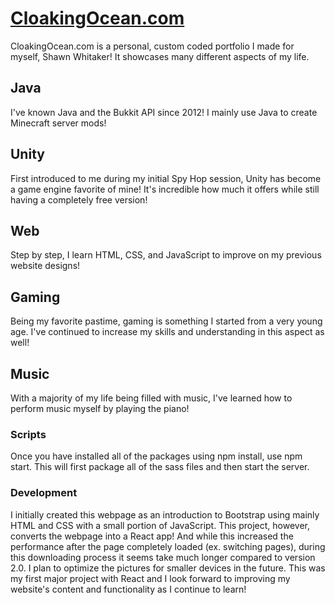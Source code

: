 # [CloakingOcean.com](https://cloakingocean.com/ "Cloaking Ocean Website")
CloakingOcean.com is a personal, custom coded portfolio I made for myself, Shawn Whitaker!
It showcases many different aspects of my life.

## Java
I've known Java and the Bukkit API since 2012! I mainly use Java to create Minecraft server
mods!

## Unity
First introduced to me during my initial Spy Hop session, Unity has become a game engine favorite
of mine! It's incredible how much it offers while still having a completely free version!

## Web
Step by step, I learn HTML, CSS, and JavaScript to improve on my previous website designs!

## Gaming
Being my favorite pastime, gaming is something I started from a very young age. I've continued
to increase my skills and understanding in this aspect as well!

## Music
With a majority of my life being filled with music, I've learned how to perform music myself by playing the piano!

### Scripts
Once you have installed all of the packages using npm install, use npm start. This will first package all of the sass files and then start the server.

### Development
I initially created this webpage as an introduction to Bootstrap using mainly HTML and CSS with a small portion of
JavaScript. This project, however, converts the webpage into a React app! And while this increased the performance after the page completely loaded (ex. switching pages), during this downloading process it seems take much longer compared to version 2.0. I plan to optimize the pictures for smaller devices in the future. This was my first major project with React and I look forward to improving my website's content and functionality as I continue to learn!
